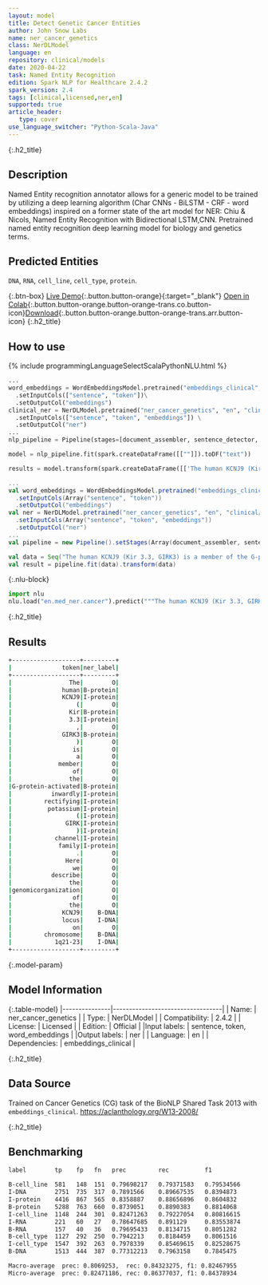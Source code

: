 ```yaml
---
layout: model
title: Detect Genetic Cancer Entities
author: John Snow Labs
name: ner_cancer_genetics
class: NerDLModel
language: en
repository: clinical/models
date: 2020-04-22
task: Named Entity Recognition
edition: Spark NLP for Healthcare 2.4.2
spark_version: 2.4
tags: [clinical,licensed,ner,en]
supported: true
article_header:
   type: cover
use_language_switcher: "Python-Scala-Java"
---
```


{:.h2_title}
## Description
Named Entity recognition annotator allows for a generic model to be trained by utilizing a deep learning algorithm (Char CNNs - BiLSTM - CRF - word embeddings) inspired on a former state of the art model for NER: Chiu & Nicols, Named Entity Recognition with Bidirectional LSTM,CNN.
Pretrained named entity recognition deep learning model for biology and genetics terms.

## Predicted Entities 
``DNA``, ``RNA``, ``cell_line``, ``cell_type``, ``protein``.

{:.btn-box}
[Live Demo](https://demo.johnsnowlabs.com/healthcare/NER_TUMOR/){:.button.button-orange}{:target="_blank"}
[Open in Colab](https://colab.research.google.com/github/JohnSnowLabs/spark-nlp-workshop/blob/master/tutorials/Certification_Trainings/Healthcare/1.Clinical_Named_Entity_Recognition_Model.ipynb){:.button.button-orange.button-orange-trans.co.button-icon}[Download](https://s3.amazonaws.com/auxdata.johnsnowlabs.com/clinical/models/ner_cancer_genetics_en_2.4.2_2.4_1587567870408.zip){:.button.button-orange.button-orange-trans.arr.button-icon}
{:.h2_title}
## How to use 
<div class="tabs-box" markdown="1">

{% include programmingLanguageSelectScalaPythonNLU.html %}

```python
...
word_embeddings = WordEmbeddingsModel.pretrained("embeddings_clinical", "en", "clinical/models")\
  .setInputCols(["sentence", "token"])\
  .setOutputCol("embeddings")
clinical_ner = NerDLModel.pretrained("ner_cancer_genetics", "en", "clinical/models") \
  .setInputCols(["sentence", "token", "embeddings"]) \
  .setOutputCol("ner")
...
nlp_pipeline = Pipeline(stages=[document_assembler, sentence_detector, tokenizer, word_embeddings, clinical_ner, ner_converter])

model = nlp_pipeline.fit(spark.createDataFrame([[""]]).toDF("text"))

results = model.transform(spark.createDataFrame([['The human KCNJ9 (Kir 3.3, GIRK3) is a member of the G-protein-activated inwardly rectifying potassium (GIRK) channel family. Here we describe the genomicorganization of the KCNJ9 locus on chromosome 1q21-23 as a candidate gene forType II diabetes mellitus in the Pima Indian population. The gene spansapproximately 7.6 kb and contains one noncoding and two coding exons separated byapproximately 2.2 and approximately 2.6 kb introns, respectively. We identified14 single nucleotide polymorphisms (SNPs), including one that predicts aVal366Ala substitution, and an 8 base-pair (bp) insertion/deletion. Ourexpression studies revealed the presence of the transcript in various humantissues including pancreas, and two major insulin-responsive tissues: fat andskeletal muscle. The characterization of the KCNJ9 gene should facilitate furtherstudies on the function of the KCNJ9 protein and allow evaluation of thepotential role of the locus in Type II diabetes.']], ["text"]))
```

```scala
...
val word_embeddings = WordEmbeddingsModel.pretrained("embeddings_clinical", "en", "clinical/models")
  .setInputCols(Array("sentence", "token"))
  .setOutputCol("embeddings")
val ner = NerDLModel.pretrained("ner_cancer_genetics", "en", "clinical/models")
  .setInputCols(Array("sentence", "token", "embeddings"))
  .setOutputCol("ner")
...
val pipeline = new Pipeline().setStages(Array(document_assembler, sentence_detector, tokenizer, word_embeddings, ner, ner_converter))

val data = Seq("The human KCNJ9 (Kir 3.3, GIRK3) is a member of the G-protein-activated inwardly rectifying potassium (GIRK) channel family. Here we describe the genomicorganization of the KCNJ9 locus on chromosome 1q21-23 as a candidate gene forType II diabetes mellitus in the Pima Indian population. The gene spansapproximately 7.6 kb and contains one noncoding and two coding exons separated byapproximately 2.2 and approximately 2.6 kb introns, respectively. We identified14 single nucleotide polymorphisms (SNPs), including one that predicts aVal366Ala substitution, and an 8 base-pair (bp) insertion/deletion. Ourexpression studies revealed the presence of the transcript in various humantissues including pancreas, and two major insulin-responsive tissues: fat andskeletal muscle. The characterization of the KCNJ9 gene should facilitate furtherstudies on the function of the KCNJ9 protein and allow evaluation of thepotential role of the locus in Type II diabetes.").toDF("text")
val result = pipeline.fit(data).transform(data)
```


{:.nlu-block}
```python
import nlu
nlu.load("en.med_ner.cancer").predict("""The human KCNJ9 (Kir 3.3, GIRK3) is a member of the G-protein-activated inwardly rectifying potassium (GIRK) channel family. Here we describe the genomicorganization of the KCNJ9 locus on chromosome 1q21-23 as a candidate gene forType II diabetes mellitus in the Pima Indian population. The gene spansapproximately 7.6 kb and contains one noncoding and two coding exons separated byapproximately 2.2 and approximately 2.6 kb introns, respectively. We identified14 single nucleotide polymorphisms (SNPs), including one that predicts aVal366Ala substitution, and an 8 base-pair (bp) insertion/deletion. Ourexpression studies revealed the presence of the transcript in various humantissues including pancreas, and two major insulin-responsive tissues: fat andskeletal muscle. The characterization of the KCNJ9 gene should facilitate furtherstudies on the function of the KCNJ9 protein and allow evaluation of thepotential role of the locus in Type II diabetes.""")
```

</div>

{:.h2_title}
## Results

```bash
+-------------------+---------+
|              token|ner_label|
+-------------------+---------+
|                The|        O|
|              human|B-protein|
|              KCNJ9|I-protein|
|                  (|        O|
|                Kir|B-protein|
|                3.3|I-protein|
|                  ,|        O|
|              GIRK3|B-protein|
|                  )|        O|
|                 is|        O|
|                  a|        O|
|             member|        O|
|                 of|        O|
|                the|        O|
|G-protein-activated|B-protein|
|           inwardly|I-protein|
|         rectifying|I-protein|
|          potassium|I-protein|
|                  (|I-protein|
|               GIRK|I-protein|
|                  )|I-protein|
|            channel|I-protein|
|             family|I-protein|
|                  .|        O|
|               Here|        O|
|                 we|        O|
|           describe|        O|
|                the|        O|
|genomicorganization|        O|
|                 of|        O|
|                the|        O|
|              KCNJ9|    B-DNA|
|              locus|    I-DNA|
|                 on|        O|
|         chromosome|    B-DNA|
|            1q21-23|    I-DNA|
+-------------------+---------+
```

{:.model-param}
## Model Information

{:.table-model}
|---------------|----------------------------------|
| Name:          | ner_cancer_genetics              |
| Type:   | NerDLModel                       |
| Compatibility: | 2.4.2                            |
| License:       | Licensed                         |
| Edition:       | Official                       |
|Input labels:        | sentence, token, word_embeddings |
|Output labels:       | ner                              |
| Language:      | en                               |
| Dependencies: | embeddings_clinical              |

{:.h2_title}
## Data Source
Trained on Cancer Genetics (CG) task of the BioNLP Shared Task 2013 with `embeddings_clinical`.
https://aclanthology.org/W13-2008/

{:.h2_title}
## Benchmarking
```bash
label        tp    fp   fn   prec         rec          f1

B-cell_line  581   148  151  0.79698217   0.79371583   0.79534566
I-DNA        2751  735  317  0.7891566    0.89667535   0.8394873
I-protein    4416  867  565  0.8358887    0.88656896   0.8604832
B-protein    5288  763  660  0.8739051    0.8890383    0.8814068
I-cell_line  1148  244  301  0.82471263   0.79227054   0.80816615
I-RNA        221   60   27   0.78647685   0.891129     0.83553874
B-RNA        157   40   36   0.79695433   0.8134715    0.8051282
B-cell_type  1127  292  250  0.7942213    0.8184459    0.8061516
I-cell_type  1547  392  263  0.7978339    0.85469615   0.82528675
B-DNA        1513  444  387  0.77312213   0.7963158    0.7845475

Macro-average  prec: 0.8069253,  rec: 0.84323275, f1: 0.82467955
Micro-average  prec: 0.82471186, rec: 0.86377037, f1: 0.84378934

```